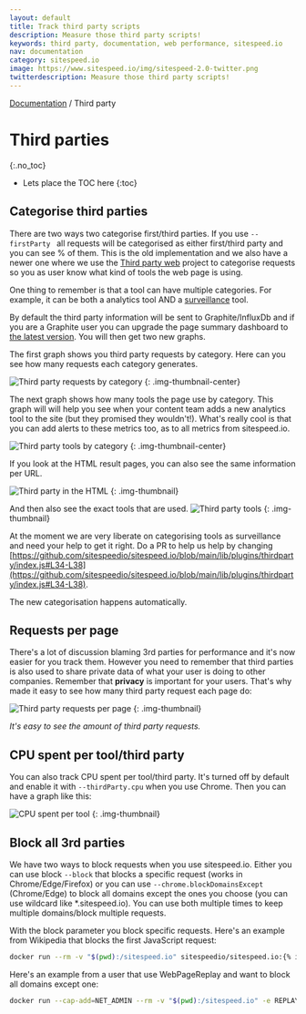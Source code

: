 ```yaml
---
layout: default
title: Track third party scripts
description: Measure those third party scripts!
keywords: third party, documentation, web performance, sitespeed.io
nav: documentation
category: sitespeed.io
image: https://www.sitespeed.io/img/sitespeed-2.0-twitter.png
twitterdescription: Measure those third party scripts!
---
```


[Documentation]({{site.baseurl}}/documentation/sitespeed.io/) / Third party

# Third parties
{:.no_toc}

* Lets place the TOC here
{:toc}


## Categorise third parties
There are two ways two categorise first/third parties. If you use  `--firstParty ` all requests will be categorised as either first/third party and you can see % of them. This is the old implementation and we also have a newer one where we use the [Third party web](https://github.com/patrickhulce/third-party-web) project to categorise requests so you as user know what kind of tools the web page is using.


One thing to remember is that a tool can have multiple categories. For example, it can be both a analytics tool AND a [surveillance](https://en.wikipedia.org/wiki/Surveillance_capitalism) tool.

By default the third party information will be sent to Graphite/InfluxDb and if you are a Graphite user you can upgrade the page summary dashboard to [the latest version](https://github.com/sitespeedio/grafana-bootstrap-docker/blob/main/dashboards/graphite/PageSummary.json). You will then get two new graphs.

The first graph shows you third party requests by category. Here can you see how many requests each category generates.

![Third party requests by category]({{site.baseurl}}/img/8.9/thirdparty-requests-grafana.png)
{: .img-thumbnail-center}

The next graph shows how many tools the page use by category. This graph will will help you see when your content team adds a new analytics tool to the site (but they promised they wouldn't!). What's really cool is that you can add alerts to these metrics too, as to all metrics from sitespeed.io.

![Third party tools by category]({{site.baseurl}}/img/8.9/thirdparty-tools-grafana.png)
{: .img-thumbnail-center}

If you look at the HTML result pages, you can also see the same information per URL.

![Third party in the HTML]({{site.baseurl}}/img/8.9/thirdparty-html.png)
{: .img-thumbnail}

And then also see the exact tools that are used.
![Third party tools]({{site.baseurl}}/img/8.9/thirdparty-tools-html.png)
{: .img-thumbnail}

At the moment we are very liberate on categorising tools as surveillance and need your help to get it right. Do a PR to help us help by changing [https://github.com/sitespeedio/sitespeed.io/blob/main/lib/plugins/thirdparty/index.js#L34-L38](https://github.com/sitespeedio/sitespeed.io/blob/main/lib/plugins/thirdparty/index.js#L34-L38).

The new categorisation happens automatically.


## Requests per page
There's a lot of discussion blaming 3rd parties for performance and it's now easier for you track them. However you need to remember that third parties is also used to share private data of what your user is doing to other companies. Remember that **privacy** is important for your users. That's why made it easy to see how many third party request each page do:

![Third party requests per page]({{site.baseurl}}/img/thirdpartyrequests-pages.png)
{: .img-thumbnail}
<p class="image-info">
 <em class="small center">It's easy to see the amount of third party requests.</em>
</p>

## CPU spent per tool/third party
You can also track CPU spent per tool/third party. It's turned off by default and enable it with `--thirdParty.cpu` when you use Chrome. Then you can have a graph like this:

![CPU spent per tool]({{site.baseurl}}/img/cpu-per-tool.png)
{: .img-thumbnail}

## Block all 3rd parties

We have two ways to block requests when you use sitespeed.io. Either you can use block `--block` that blocks a specific request (works in Chrome/Edge/Firefox) or you can use `--chrome.blockDomainsExcept` (Chrome/Edge) to block all domains except the ones you choose (you can use wildcard like *.sitespeed.io). You can use both multiple times to keep multiple domains/block multiple requests.

With the block parameter you block specific requests. Here's an example from Wikipedia that blocks the first JavaScript request:

~~~bash
docker run --rm -v "$(pwd):/sitespeed.io" sitespeedio/sitespeed.io:{% include version/sitespeed.io.txt %} --block "https://en.wikipedia.org/w/load.php?lang=en&modules=startup&only=scripts&raw=1&skin=vector" https://en.wikipedia.org/wiki/Barack_Obama
~~~


Here's an example from a user that use WebPageReplay and want to block all domains except one:

~~~bash
docker run --cap-add=NET_ADMIN --rm -v "$(pwd):/sitespeed.io" -e REPLAY=true -e LATENCY=100 sitespeedio/sitespeed.io:{% include version/sitespeed.io.txt %} --firstParty ".*(move.com|realtor.com|moveaws.com|rdcpix.com).*" --browsertime.chrome.blockDomainsExcept "*.realtor.com" https://www.realtor.com/
~~~